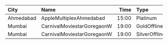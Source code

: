 | City      | Name                       |  Time | Type          | Price | Capacity | Booked |
| :-------- | :------------------------- | ----: | :------------ | ----: | -------: | -----: |
| Ahmedabad | AppleMultiplexAhmedabad    | 15:00 | Platinum      |  130₹ |      104 |     52 |
| Mumbai    | CarnivalMoviestarGoregaonW | 19:00 | GoldOffline   |  140₹ |       27 |      7 |
| Mumbai    | CarnivalMoviestarGoregaonW | 19:00 | SilverOffline |  110₹ |       18 |      4 |